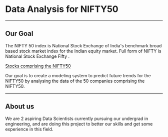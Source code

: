 # Data Analysis for NIFTY50
---

## Our Goal

The NIFTY 50 index is National Stock Exchange of India's benchmark broad based stock market index for the Indian equity market. Full form of NIFTY is National Stock Exchange Fifty .

[Stocks comprising the NIFTY50](https://en.wikipedia.org/wiki/NIFTY_50#Components)

Our goal is to create a modeling system to predict future trends for the NIFTY50 by analysing the data of the 50 companies comprising the NIFTY50.

--- 

## About us

We are 2 aspiring Data Scientists currently pursuing our undergrad in engineering, and are doing this project to better our skills and get some experience in this field.

